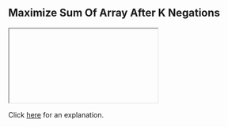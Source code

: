 ##  Maximize Sum Of Array After K Negations 

<iframe></iframe>

Click [here](Explanation.md) for an explanation.


